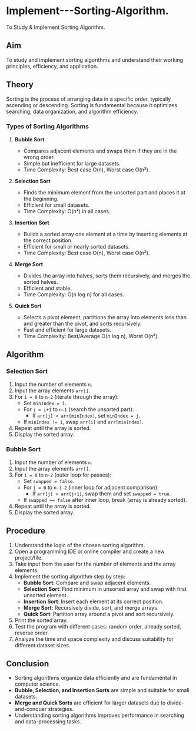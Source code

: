 # Implement---Sorting-Algorithm.
To Study &amp; Implement Sorting Algorithm.

## Aim 

To study and implement sorting algorithms and understand their working principles, efficiency, and application.

## Theory
Sorting is the process of arranging data in a specific order, typically ascending or descending. Sorting is fundamental because it optimizes searching, data organization, and algorithm efficiency.

### Types of Sorting Algorithms
1. **Bubble Sort**  
   - Compares adjacent elements and swaps them if they are in the wrong order.  
   - Simple but inefficient for large datasets.  
   - Time Complexity: Best case O(n), Worst case O(n²).

2. **Selection Sort**  
   - Finds the minimum element from the unsorted part and places it at the beginning.  
   - Efficient for small datasets.  
   - Time Complexity: O(n²) in all cases.

3. **Insertion Sort**  
   - Builds a sorted array one element at a time by inserting elements at the correct position.  
   - Efficient for small or nearly sorted datasets.  
   - Time Complexity: Best case O(n), Worst case O(n²).

4. **Merge Sort**  
   - Divides the array into halves, sorts them recursively, and merges the sorted halves.  
   - Efficient and stable.  
   - Time Complexity: O(n log n) for all cases.

5. **Quick Sort**  
   - Selects a pivot element, partitions the array into elements less than and greater than the pivot, and sorts recursively.  
   - Fast and efficient for large datasets.  
   - Time Complexity: Best/Average O(n log n), Worst O(n²).

## Algorithm

### Selection Sort
1. Input the number of elements `n`.  
2. Input the array elements `arr[]`.  
3. For `i = 0` to `n-2` (iterate through the array):  
   - Set `minIndex = i`.  
   - For `j = i+1` to `n-1` (search the unsorted part):  
     - If `arr[j] < arr[minIndex]`, set `minIndex = j`.  
   - If `minIndex != i`, swap `arr[i]` and `arr[minIndex]`.  
4. Repeat until the array is sorted.  
5. Display the sorted array.

### Bubble Sort
1. Input the number of elements `n`.  
2. Input the array elements `arr[]`.  
3. For `i = 0` to `n-2` (outer loop for passes):  
   - Set `swapped = false`.  
   - For `j = 0` to `n-i-2` (inner loop for adjacent comparison):  
     - If `arr[j] > arr[j+1]`, swap them and set `swapped = true`.  
   - If `swapped == false` after inner loop, break (array is already sorted).  
4. Repeat until the array is sorted.  
5. Display the sorted array.

## Procedure
1. Understand the logic of the chosen sorting algorithm.  
2. Open a programming IDE or online compiler and create a new project/file.  
3. Take input from the user for the number of elements and the array elements.  
4. Implement the sorting algorithm step by step:  
   - **Bubble Sort**: Compare and swap adjacent elements.  
   - **Selection Sort**: Find minimum in unsorted array and swap with first unsorted element.  
   - **Insertion Sort**: Insert each element at its correct position.  
   - **Merge Sort**: Recursively divide, sort, and merge arrays.  
   - **Quick Sort**: Partition array around a pivot and sort recursively.  
5. Print the sorted array.  
6. Test the program with different cases: random order, already sorted, reverse order.  
7. Analyze the time and space complexity and discuss suitability for different dataset sizes.

## Conclusion
- Sorting algorithms organize data efficiently and are fundamental in computer science.  
- **Bubble, Selection, and Insertion Sorts** are simple and suitable for small datasets.  
- **Merge and Quick Sorts** are efficient for larger datasets due to divide-and-conquer strategies.  
- Understanding sorting algorithms improves performance in searching and data-processing tasks.
